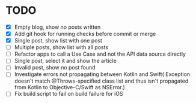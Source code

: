 # TODO
- [x] Empty blog, show no posts written
- [x] Add git hook for running checks before commit or merge
- [x] Single post, show list with one post
- [ ] Multiple posts, show list with all posts
- [ ] Refactor apps to call a Use Case and not the API data source directly
- [ ] Single post, select it and show the article
- [ ] Invalid post, show no post found
- [ ] Investigate errors not propagating between Kotlin and Swift( Exception doesn't match @Throws-specified class list and thus isn't propagated from Kotlin to Objective-C/Swift as NSError.)
- [ ] Fix build script to fail on build failure for iOS